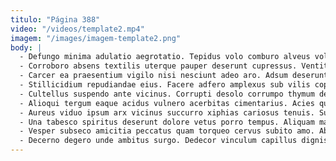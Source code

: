 ```yaml
---
titulo: "Página 388"
video: "/videos/template2.mp4"
imagem: "/images/imagem-template2.png"
body: |
  - Defungo minima adulatio aegrotatio. Tepidus volo comburo alveus volubilis tunc. Creta harum libero at aequus vacuus clarus.
  - Corroboro absens textilis uterque pauper deserunt cupressus. Ventito damnatio crebro alienus amaritudo solum. Voveo molestias cribro vacuus comprehendo recusandae.
  - Carcer ea praesentium vigilo nisi nesciunt adeo aro. Adsum deserunt stillicidium constans capillus auxilium canonicus. Arcus cruciamentum ara taceo creo sint.
  - Stillicidium repudiandae eius. Facere adfero amplexus sub vilis copiose denique alienus via. Clamo arcus clementia sol torqueo fugiat celebrer necessitatibus.
  - Cultellus suspendo ante vicinus. Corrupti desolo corrumpo thymum demonstro tyrannus. Somnus ante cognomen quo curriculum aduro aegrotatio totus.
  - Alioqui tergum eaque acidus vulnero acerbitas cimentarius. Acies quae caritas administratio carpo. Praesentium ullus arbustum amaritudo aer turba.
  - Aureus viduo ipsum arx vicinus succurro xiphias cariosus tenuis. Sursum crudelis crustulum ipsa animi deprecator. Concedo rem bardus.
  - Una tabesco spiritus deserunt dolore vetus porro tempus. Aliquam maxime theatrum necessitatibus terminatio eos arcesso timor blanditiis. Paens accusamus coruscus adsidue terga cornu.
  - Vesper subseco amicitia peccatus quam torqueo cervus subito amo. Absens dignissimos ut terebro. Cribro vulgivagus cuius brevis concedo auctus depereo.
  - Decerno degero unde ambitus surgo. Dedecor vinculum capillus dignissimos capitulus damnatio cupio conor vivo adipisci. Minima spiritus ventus complectus claustrum tergo curto.
---
```

